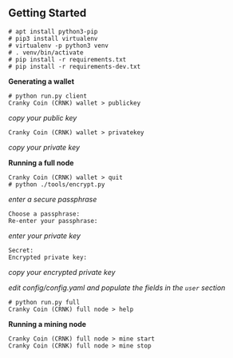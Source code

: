 
## Getting Started

```
# apt install python3-pip
# pip3 install virtualenv
# virtualenv -p python3 venv
# . venv/bin/activate
# pip install -r requirements.txt
# pip install -r requirements-dev.txt
```

**Generating a wallet**

```
# python run.py client
Cranky Coin (CRNK) wallet > publickey
```
*copy your public key*
```
Cranky Coin (CRNK) wallet > privatekey
```
*copy your private key*

**Running a full node**
```
Cranky Coin (CRNK) wallet > quit
# python ./tools/encrypt.py
```
*enter a secure passphrase*
```
Choose a passphrase:
Re-enter your passphrase:
```
*enter your private key*
```
Secret:
Encrypted private key:
```
*copy your encrypted private key*

*edit config/config.yaml and populate the fields in the `user` section*

```
# python run.py full
Cranky Coin (CRNK) full node > help
```

**Running a mining node**
```
Cranky Coin (CRNK) full node > mine start
Cranky Coin (CRNK) full node > mine stop
```
